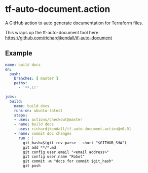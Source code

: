 # tf-auto-document.action
A GitHub action to auto generate documentation for Terraform files.

This wraps up the tf-auto-document tool here: https://github.com/richardjkendall/tf-auto-document

## Example

```yaml
name: build docs
on:
  push:
    branches: [ master ]
    paths:
      - '**.tf'

jobs:
  build:
    name: build docs
    runs-on: ubuntu-latest
    steps:
    - uses: actions/checkout@master
    - name: build docs
      uses: richardjkendall/tf-auto-document.action@v0.01
    - name: commit doc changes
      run : |
        git_hash=$(git rev-parse --short "$GITHUB_SHA")
        git add **/*.md
        git config user.email "<email address>"
        git config user.name "Robot"
        git commit -m "docs for commit $git_hash"
        git push
```
